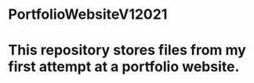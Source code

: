 # PortfolioWebsiteV12021

# This repository stores files from my first attempt at a portfolio website.
